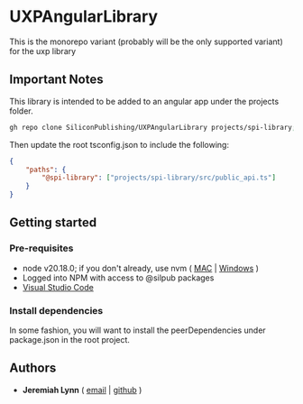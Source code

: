 # UXPAngularLibrary

This is the monorepo variant (probably will be the only supported variant) for the uxp library

## Important Notes

This library is intended to be added to an angular app under the projects folder.

```sh
gh repo clone SiliconPublishing/UXPAngularLibrary projects/spi-library;
```

Then update the root tsconfig.json to include the following:

```json
{
    "paths": {
        "@spi-library": ["projects/spi-library/src/public_api.ts"]
    }
}
```

## Getting started

### Pre-requisites

- node v20.18.0; if you don't already, use nvm ( [MAC](https://github.com/nvm-sh/nvm) | [Windows](https://github.com/coreybutler/nvm-windows) )
- Logged into NPM with access to @silpub packages
- [Visual Studio Code](https://code.visualstudio.com/Download)

### Install dependencies

In some fashion, you will want to install the peerDependencies under package.json in the root project.

## Authors

- **Jeremiah Lynn** ( [email](mailto:jeremiahlynn@siliconpublishing.com) | [github](https://github.com/jeremiahlynn) )

